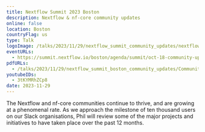 ```yaml
---
title: Nextflow Summit 2023 Boston
description: Nextflow & nf-core community updates
online: false
location: Boston
countryFlag: us
type: Talk
logoImage: /talks/2023/11/29/nextflow_summit_community_updates/nextflow_summit_2023_darkbg.svg
eventURLs:
  - https://summit.nextflow.io/boston/agenda/summit/oct-18-community-updates/
pdfURLs:
  - /talks/2023/11/29/nextflow_summit_boston_community_updates/Community_Updates.pdf
youtubeIDs:
  - 3tKYMRhZCp8
date: 2023-11-29
---
```


The Nextflow and nf-core communities continue to thrive, and are growing at a phenomenal rate. As we approach the milestone of ten thousand users on our Slack organisations, Phil will review some of the major projects and initiatives to have taken place over the past 12 months.
